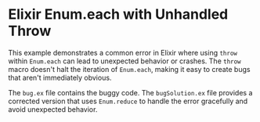 # Elixir Enum.each with Unhandled Throw

This example demonstrates a common error in Elixir where using `throw` within `Enum.each` can lead to unexpected behavior or crashes.  The `throw` macro doesn't halt the iteration of `Enum.each`, making it easy to create bugs that aren't immediately obvious.

The `bug.ex` file contains the buggy code. The `bugSolution.ex` file provides a corrected version that uses `Enum.reduce` to handle the error gracefully and avoid unexpected behavior.